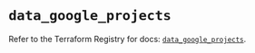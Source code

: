 # `data_google_projects`

Refer to the Terraform Registry for docs: [`data_google_projects`](https://registry.terraform.io/providers/hashicorp/google-beta/5.36.0/docs/data-sources/google_projects).
